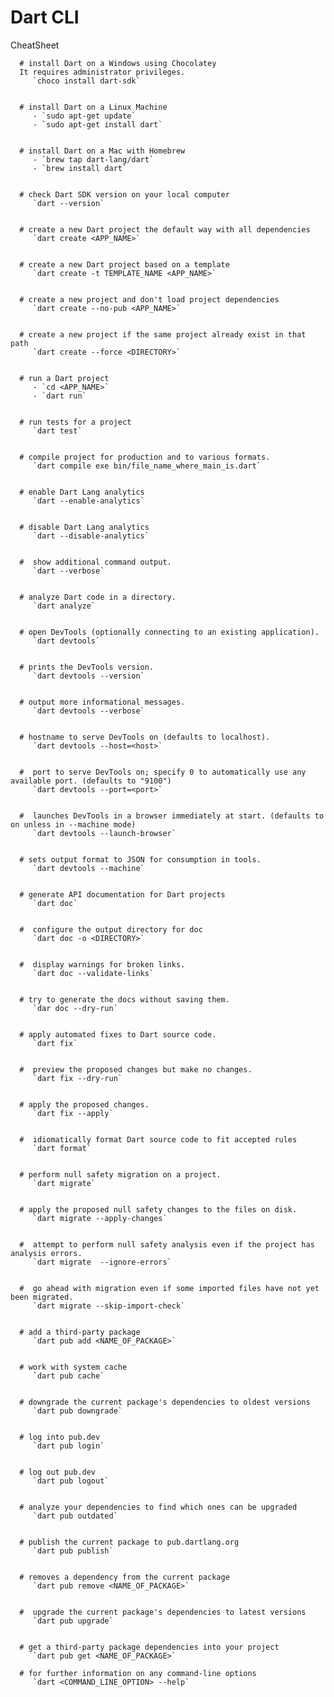 # Dart CLI

   CheatSheet

      # install Dart on a Windows using Chocolatey
      It requires administrator privileges.
         `choco install dart-sdk`
      

      # install Dart on a Linux Machine
         - `sudo apt-get update`
         - `sudo apt-get install dart`


      # install Dart on a Mac with Homebrew
         - `brew tap dart-lang/dart`
         - `brew install dart`
      

      # check Dart SDK version on your local computer
         `dart --version`


      # create a new Dart project the default way with all dependencies
         `dart create <APP_NAME>`
      

      # create a new Dart project based on a template
         `dart create -t TEMPLATE_NAME <APP_NAME>`


      # create a new project and don't load project dependencies
         `dart create --no-pub <APP_NAME>`


      # create a new project if the same project already exist in that path
         `dart create --force <DIRECTORY>`


      # run a Dart project
         - `cd <APP_NAME>`
         - `dart run`


      # run tests for a project
         `dart test`


      # compile project for production and to various formats.
         `dart compile exe bin/file_name_where_main_is.dart`

      
      # enable Dart Lang analytics
         `dart --enable-analytics`

      
      # disable Dart Lang analytics
         `dart --disable-analytics`

      
      #  show additional command output.
         `dart --verbose`


      # analyze Dart code in a directory.
         `dart analyze`


      # open DevTools (optionally connecting to an existing application).
         `dart devtools`

      
      # prints the DevTools version.
         `dart devtools --version`

      
      # output more informational messages.
         `dart devtools --verbose`


      # hostname to serve DevTools on (defaults to localhost).
         `dart devtools --host=<host>`


      #  port to serve DevTools on; specify 0 to automatically use any available port. (defaults to "9100")
         `dart devtools --port=<port>`


      #  launches DevTools in a browser immediately at start. (defaults to on unless in --machine mode)
         `dart devtools --launch-browser`

      
      # sets output format to JSON for consumption in tools.
         `dart devtools --machine`

      
      # generate API documentation for Dart projects
         `dart doc`

      
      #  configure the output directory for doc
         `dart doc -o <DIRECTORY>`
      
      
      #  display warnings for broken links.
         `dart doc --validate-links`
      
      
      # try to generate the docs without saving them.
         `dar doc --dry-run`

      
      # apply automated fixes to Dart source code.  
         `dart fix`
      
      
      #  preview the proposed changes but make no changes.
         `dart fix --dry-run`
      
      
      # apply the proposed changes.
         `dart fix --apply`

      
      #  idiomatically format Dart source code to fit accepted rules
         `dart format`

      
      # perform null safety migration on a project.
         `dart migrate`
      
      
      # apply the proposed null safety changes to the files on disk.
         `dart migrate --apply-changes`

     
      #  attempt to perform null safety analysis even if the project has analysis errors.
         `dart migrate  --ignore-errors`

      
      #  go ahead with migration even if some imported files have not yet been migrated.
         `dart migrate --skip-import-check`
      
     
      # add a third-party package
         `dart pub add <NAME_OF_PACKAGE>`

      
      # work with system cache
         `dart pub cache`

      
      # downgrade the current package's dependencies to oldest versions
         `dart pub downgrade`
      
      
      # log into pub.dev
         `dart pub login`
      
      
      # log out pub.dev
         `dart pub logout`
      
      
      # analyze your dependencies to find which ones can be upgraded
         `dart pub outdated`
      
      
      # publish the current package to pub.dartlang.org
         `dart pub publish`
      
      
      # removes a dependency from the current package
         `dart pub remove <NAME_OF_PACKAGE>`

      
      #  upgrade the current package's dependencies to latest versions
         `dart pub upgrade`
      
      
      # get a third-party package dependencies into your project
         `dart pub get <NAME_OF_PACKAGE>`
      
      # for further information on any command-line options
         `dart <COMMAND_LINE_OPTION> --help`

